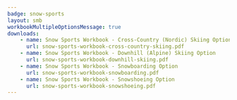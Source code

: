 ```yaml
---
badge: snow-sports
layout: smb
workbookMultipleOptionsMessage: true
downloads:
    - name: Snow Sports Workbook - Cross-Country (Nordic) Skiing Option
      url: snow-sports-workbook-cross-country-skiing.pdf
    - name: Snow Sports Workbook - Downhill (Alpine) Skiing Option
      url: snow-sports-workbook-downhill-skiing.pdf
    - name: Snow Sports Workbook - Snowboarding Option
      url: snow-sports-workbook-snowboarding.pdf
    - name: Snow Sports Workbook - Snowshoeing Option
      url: snow-sports-workbook-snowshoeing.pdf
---
```

